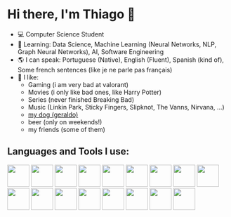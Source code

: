 # Hi there, I'm Thiago :wave:

- :computer: Computer Science Student 
- :pencil: Learning: Data Science, Machine Learning (Neural Networks, NLP, Graph Neural Networks), AI, Software Engineering 
- :earth_americas: I can speak: Portuguese (Native), English (Fluent), Spanish (kind of), Some french sentences (like je ne parle pas français)
- :information_desk_person: I like:
    - Gaming (i am very bad at valorant) 
    - Movies (i only like bad ones, like Harry Potter)
    - Series (never finished Breaking Bad)
    - Music (Linkin Park, Sticky Fingers, Slipknot, The Vanns, Nirvana, ...)
    - [my dog (geraldo)](https://drive.google.com/file/d/1xNboLhO6pLRrGBVP53J-jfZFRTpOG7QI/view?usp=sharing)
    - beer (only on weekends!) 
    - my friends (some of them)

## Languages and Tools I use:
<div align="left"> 
    <img src="https://cdn.jsdelivr.net/gh/devicons/devicon@latest/icons/python/python-original.svg"  height="50px"/>
    <img src="https://cdn.jsdelivr.net/gh/devicons/devicon@latest/icons/tensorflow/tensorflow-original.svg" height="50px" />
    <img src="https://cdn.jsdelivr.net/gh/devicons/devicon@latest/icons/pytorch/pytorch-original.svg"  height="50px"  />
    <img src="https://cdn.jsdelivr.net/gh/devicons/devicon@latest/icons/matplotlib/matplotlib-original-wordmark.svg" height="50px"/>
    <img src="https://cdn.jsdelivr.net/gh/devicons/devicon@latest/icons/scikitlearn/scikitlearn-original.svg" height="50px"/>
    <img src="https://cdn.jsdelivr.net/gh/devicons/devicon@latest/icons/jupyter/jupyter-original-wordmark.svg" height="50px"/>
    <img src="https://cdn.jsdelivr.net/gh/devicons/devicon@latest/icons/fastapi/fastapi-original-wordmark.svg" height="50px"/>
    <img src="https://cdn.jsdelivr.net/gh/devicons/devicon@latest/icons/html5/html5-original.svg" height="50px"/>
    <img src="https://cdn.jsdelivr.net/gh/devicons/devicon@latest/icons/css3/css3-original.svg" height="50px"/>
    <img src="https://cdn.jsdelivr.net/gh/devicons/devicon@latest/icons/typescript/typescript-original.svg" height="50px"/>
    <img src="https://cdn.jsdelivr.net/gh/devicons/devicon@latest/icons/c/c-original.svg" height="50px"/>
    <img src="https://cdn.jsdelivr.net/gh/devicons/devicon@latest/icons/java/java-original.svg" height="50px"/>
    <img src="https://cdn.jsdelivr.net/gh/devicons/devicon@latest/icons/git/git-original.svg" height="50px"/>
    <img src="https://cdn.jsdelivr.net/gh/devicons/devicon@latest/icons/postgresql/postgresql-original.svg" height="50px"/>
    <img src="https://cdn.jsdelivr.net/gh/devicons/devicon@latest/icons/neovim/neovim-original.svg" height="50px"/>
    <img src="https://cdn.jsdelivr.net/gh/devicons/devicon@latest/icons/linux/linux-original.svg" height="50px"/>
    <img src="https://cdn.jsdelivr.net/gh/devicons/devicon@latest/icons/bash/bash-original.svg" height="50px"/>
</div>

